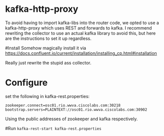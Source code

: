 # kafka-http-proxy
To avoid having to import kafka-libs into the router code, we opted to use a kafka-http-proxy which uses REST and forwards to kafka. I recommend rewriting the collector to use an actual kafka library to avoid this, but here are the instructions to set it up regardless.

#Install
Somehow magically install it via https://docs.confluent.io/current/installation/installing_cp.html#installation

Really just rewrite the stupid ass collector.

# Configure
set the following in kafka-rest.properties:
```
zookeeper.connect=osc01.rio.wwva.ciscolabs.com:30218
bootstrap.servers=PLAINTEXT://osc01.rio.wwva.ciscolabs.com:30902
```
Using the public addresses of zookeeper and kafka respectively.


#Run
`kafka-rest-start kafka-rest.properties`
